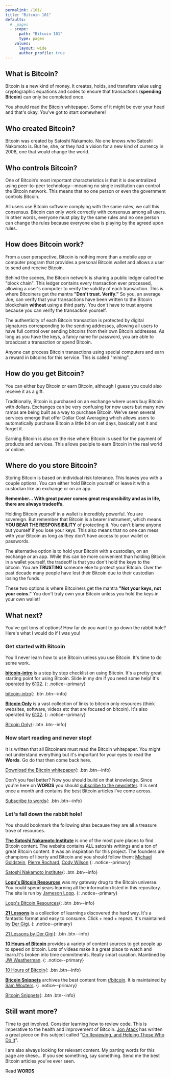 ```yaml
---
permalink: /101/
title: "Bitcoin 101"
defaults:
  # _pages
  - scope:
      path: "Bitcoin 101"
      type: pages
    values:
      layout: wide
      author_profile: true
---
```


## What is Bitcoin?
Bitcoin is  a new kind of money. It creates, holds, and transfers value using cryptographic equations and codes to ensure that transactions (**spending Bitcoin**) can only be completed once.

You should read the [Bitcoin](https://bitcoinwords.github.io/bitcoin-a-peer-to-peer-electronic-cash-system) whitepaper. Some of it might be over your head and that's okay. You've got to start somewhere!

## Who created Bitcoin?
Bitcoin was created by Satoshi Nakamoto. No one knows who Satoshi Nakomoto is. But he, she, or they had a vision for a new kind of currency in 2008, one that would change the world.

## Who controls Bitcoin?
One of Bitcoin’s most important characteristics is that it is decentralized using peer-to-peer technology—meaning no single institution can control the Bitcoin network. This means that no one person or even the government controls Bitcoin. 

All users  use Bitcoin software complying with the same rules, we call this consensus. Bitcoin can only work correctly with consensus among all users. In other words, everyone must play by the same rules and no one person can change the rules because everyone else is playing by the agreed upon rules.

## How does Bitcoin work?
From a user perspective, Bitcoin is nothing more than a mobile app or computer program that provides a personal Bitcoin wallet and allows a user to send and receive Bitcoin.

Behind the scenes, the Bitcoin network is sharing a public ledger called the "block chain". This ledger contains every transaction ever processed, allowing a user's computer to verify the validity of each transaction. This is where Bitcoiners get the mantra **"Don't trust. Verify."** So you, an average Joe, can verify that your transactions have been written to the Bitcoin blockchain **without** using a third party. You don't have to trust anyone because you can verify the transaction yourself.

The authenticity of each Bitcoin transaction is protected by digital signatures corresponding to the sending addresses, allowing all users to have full control over sending bitcoins from their own Bitcoin addresses. As long as you have the keys, a fancy name for password, you are able to broadcast a transaction or spend Bitcoin.

Anyone can process Bitcoin transactions using special computers and earn a reward in bitcoins for this service. This is called "mining".

## How do you get Bitcoin?
You can either buy Bitcoin or earn Bitcoin, although I guess you could also receive it as a gift. 

Traditionally, Bitcoin is purchased on an exchange where users buy Bitcoin with dollars. Exchanges can be very confusing for new users but many new ramps are being built as a way to purchase Bitcoin. We've seen several services emerge that offer Dollar Cost Averaging which allows users to automatically purchase Bitcoin a little bit on set days, basically set it and forget it.

Earning Bitcoin is also on the rise where Bitcoin is used for the payment of products and services. This allows peolple to earn Bitcoin in the real world or online.

## Where do you store Bitcoin?
Storing Bitcoin is based on individual risk tolerance. This leaves you with a couple options. You can either hold Bitcoin yourself or leave it with a custodian like an exchange or on an app. 

**Remember... With great power comes great responsibility and as in life, there are always tradeoffs.**

Holding Bitcoin yourself in a wallet is incredibly powerful. You are sovereign. But remember that Bitcoin is a bearer instrument, which means **YOU BEAR THE RESPONSIBILITY** of protecting it. You can't blame anyone but yourself if you lose your keys. This also means that no one can mess with your Bitcoin as long as they don't have access to your wallet or passwords.

The alternative option is to hold your Bitcoin with a custodian, on an exchange or an app. While this can be more convenient than holding Bitcoin in a wallet yourself, the tradeoff is that you don't hold the keys to the bitcoin. You are **TRUSTING** someone else to protect your Bitcoin. Over the past decade many people have lost their Bitcoin due to their custodian losing the funds.

These two options is where Bitcoiners get the mantra **"Not your keys, not your coins."** You don't truly own your Bitcoin unless you hold the keys in your own wallet!

## What next?
You've got tons of options! How far do you want to go down the rabbit hole? Here's what I would do if I was you!

### Get started with Bitcoin
You'll never learn how to use Bitcoin unless you use Bitcoin. It's time to do some work.

**[bitcoin-intro](https://bitcoin-only.com/#start)** is a step by step checklist on using Bitcoin. It's a pretty great starting point for using Bitcoin. Slide in my dm if you need some help! It's operated by [6102](https://twitter.com/6102bitcoin).
{: .notice--primary}

[bitcoin-intro](https://bitcoin-only.com/#start){: .btn .btn--info}

**[Bitcoin Only](https://bitcoin-only.com/#start)** is a vast collection of links to bitcoin only resources (think websites, software, videos etc that are focused on bitcoin). It's also operated by [6102](https://twitter.com/6102bitcoin).
{: .notice--primary}

[Bitcoin Only](https://bitcoin-only.com/#start){: .btn .btn--info}


### Now start reading and never stop!
It is written that all Bitcoiners must read the Bitcoin whitepaper. You might not understand everything but it's important for your eyes to read the **Words**. Go do that then come back here.

[<i class="fas fa-book"></i> Download the Bitcoin whitepaper](https://github.com/bitcoinwords/bitcoinwords.github.io/blob/master/assets/papers/bitcoin.pdf){: .btn .btn--info}

Don't you feel better? Now you should build on that knowledge. Since you're here on **WORDS** you should [subscribe to the newsletter](https://mailchi.mp/59e9fda5b387/words). It is sent once a month and contains the best Bitcoin articles I've come across.

[Subscribe to words](https://bitcoin-only.com/#start){: .btn .btn--info}

### **Let's fall down the rabbit hole!**

You should bookmark the following sites because they are all a treasure trove of resources.

**[The Satoshi Nakamoto Institute](https://nakamotoinstitute.org/)** is one of the most pure places to find Bitcoin content. The website contains ALL satoshis writings and a ton of great Bitcoin content. It was an inspiration for this project. The founders are champions of liberty and Bitcoin and you should follow them: [Michael Goldstein](https://twitter.com/bitstein), [Pierre Rochard](https://twitter.com/pierre_rochard), [Cody Wilson](https://twitter.com/Radomysisky)
{: .notice--primary}

[Satoshi Nakamoto Institute](https://nakamotoinstitute.org/){: .btn .btn--info}

**[Lopp's Bitcoin Resources](https://www.lopp.net/bitcoin-information.html)** was my gateway drug to the Bitcoin universe. You could spend years learning all the information listed in this repository. The site is run by [Jameson Lopp](https://twitter.com/lopp).
{: .notice--primary}

[Lopp's Bitcoin Resources](https://www.lopp.net/bitcoin-information.html){: .btn .btn--info}

**[21 Lessons](https://21lessons.com/)** is a collection of learnings discovered the hard way. It's a fantastic format and easy to consume. Click + read + repeat. It's maintained by [Der Gigi](https://twitter.com/dergigi).
{: .notice--primary}

[21 Lessons by Der Gigi](https://21lessons.com/){: .btn .btn--info}

**[10 Hours of Bitcoin](https://10hoursofbitcoin.com/)** provides a variety of content sources to get people up to speed on bitcoin. Lots of videas make it a great place to watch and learn.It's broken into time commitments. Really smart curation. Maintined by [JW Weatherman](https://twitter.com/JWWeatherman_).
{: .notice--primary}

[10 Hours of Bitcoin](https://10hoursofbitcoin.com/){: .btn .btn--info}

**[Bitcoin Snippets](http://bitcoinsnippets.com/)** archives the best content from [r/bitcoin](https://www.reddit.com/r/Bitcoin/). It is maintained by [Sam Wouters](https://twitter.com/SDWouters).
{: .notice--primary}

[Bitcoin Snippets](http://bitcoinsnippets.com/){: .btn .btn--info}

## Still want more?
Time to get involved. Consider learning how to review code. This is imperative to the health and improvement of Bitcoin. [Jon Atack](https://twitter.com/jonatack) has written a great piece on this subject called "[On Reviewing, and Helping Those Who Do It](https://jonatack.github.io/articles/on-reviewing-and-helping-those-who-do-it)". 

I am also always looking for relevant content. My parting words for this page are shese... If you see something, say something. Send me the best Bitcoin articles you've ever seen.

Read **WORDS**
